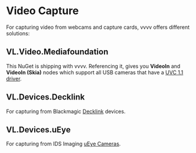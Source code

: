 # Video Capture

For capturing video from webcams and capture cards, vvvv offers different solutions:

## VL.Video.Mediafoundation

This NuGet is shipping with vvvv. Referencing it, gives you **VideoIn** and **VideoIn (Skia)** nodes which support all USB cameras that have a [UVC 1.1 driver](https://docs.microsoft.com/en-us/windows-hardware/drivers/stream/usb-video-class-driver-overview).

## VL.Devices.Decklink

For capturing from Blackmagic [Decklink](https://www.blackmagicdesign.com/products/decklink/models) devices.

## VL.Devices.uEye

For capturing from IDS Imaging [uEye Cameras](https://en.ids-imaging.com/store/products/cameras/sort-by/position/sort-direction/desc.html).